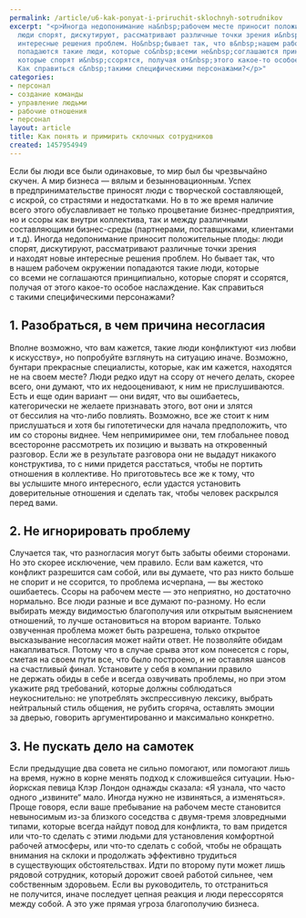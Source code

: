 ```yaml
---
permalink: /article/u6-kak-ponyat-i-priruchit-sklochnyh-sotrudnikov
excerpt: "<p>Иногда недопонимание на&nbsp;рабочем месте приносит положительные плоды:
  люди спорят, дискутируют, рассматривают различные точки зрения и&nbsp;находят новые
  интересные решения проблем. Но&nbsp;бывает так, что в&nbsp;нашем рабочем окружении
  попадаются такие люди, которые со&nbsp;всеми не&nbsp;соглашаются принципиально,
  которые спорят и&nbsp;ссорятся, получая от&nbsp;этого какое-то особое наслаждение.
  Как справиться с&nbsp;такими специфическими персонажами?</p>"
categories:
- персонал
- создание команды
- управление людьми
- рабочие отношения
- персонал
layout: article
title: Как понять и примирить склочных сотрудников
created: 1457954949
---
```

<p>Если&nbsp;бы люди все были одинаковые, то&nbsp;мир был&nbsp;бы чрезвычайно скучен. А&nbsp;мир бизнеса&nbsp;— вялым и&nbsp;безынновационным. Успех в&nbsp;предпринимательстве приносят люди с&nbsp;творческой составляющей, с&nbsp;искрой, со&nbsp;страстями и&nbsp;недостатками. Но&nbsp;в&nbsp;то&nbsp;же время наличие всего этого обуславливает не&nbsp;только процветание бизнес-предприятия, но&nbsp;и&nbsp;ссоры как внутри коллектива, так и&nbsp;между различными составляющими бизнес-среды (партнерами, поставщиками, клиентами и&nbsp;т.д). Иногда недопонимание приносит положительные плоды: люди спорят, дискутируют, рассматривают различные точки зрения и&nbsp;находят новые интересные решения проблем. Но&nbsp;бывает так, что в&nbsp;нашем рабочем окружении попадаются такие люди, которые со&nbsp;всеми не&nbsp;соглашаются принципиально, которые спорят и&nbsp;ссорятся, получая от&nbsp;этого какое-то особое наслаждение. Как справиться с&nbsp;такими специфическими персонажами?</p>
<h2>1. Разобраться, в&nbsp;чем причина несогласия</h2>
<p>Вполне возможно, что вам кажется, такие люди конфликтуют «из&nbsp;любви к&nbsp;искусству», но&nbsp;попробуйте взглянуть на&nbsp;ситуацию иначе. Возможно, бунтари прекрасные специалисты, которые, как им&nbsp;кажется, находятся не&nbsp;на&nbsp;своем месте? Люди редко идут на&nbsp;ссору от&nbsp;нечего делать, скорее всего, они думают, что их&nbsp;недооценивают, к&nbsp;ним не&nbsp;прислушиваются. Есть и&nbsp;еще один вариант&nbsp;— они видят, что вы&nbsp;ошибаетесь, категорически не&nbsp;желаете признавать этого, вот они и&nbsp;злятся от&nbsp;бессилия на&nbsp;что-либо повлиять. Возможно, все&nbsp;же стоит к&nbsp;ним прислушаться и&nbsp;хотя&nbsp;бы гипотетически для начала предположить, что им&nbsp;со&nbsp;стороны виднее. Чем непримиримее они, тем глобальнее повод всесторонне рассмотреть их&nbsp;позицию и&nbsp;вызвать на&nbsp;откровенный разговор. Если&nbsp;же в&nbsp;результате разговора они не&nbsp;выдадут никакого конструктива, то&nbsp;с&nbsp;ними придется расстаться, чтобы не&nbsp;портить отношения в&nbsp;коллективе. Но&nbsp;приготовьтесь все&nbsp;же к&nbsp;тому, что вы&nbsp;услышите много интересного, если удастся установить доверительные отношения и&nbsp;сделать так, чтобы человек раскрылся перед вами.</p>
<h2>2. Не&nbsp;игнорировать проблему</h2>
<p>Случается так, что разногласия могут быть забыты обеими сторонами. Но&nbsp;это скорее исключение, чем правило. Если вам кажется, что конфликт разрешится сам собой, или вы&nbsp;думаете, что раз никто больше не&nbsp;спорит и&nbsp;не&nbsp;ссорится, то&nbsp;проблема исчерпана,&nbsp;— вы&nbsp;жестоко ошибаетесь. Ссоры на&nbsp;рабочем месте&nbsp;— это неприятно, но&nbsp;достаточно нормально. Все люди разные и&nbsp;все думают по-разному. Но&nbsp;если выбирать между видимостью благополучия или открытым выяснением отношений, то&nbsp;лучше остановиться на&nbsp;втором варианте. Только озвученная проблема может быть разрешена, только открытое высказывание несогласия может найти ответ. Не&nbsp;позволяйте обидам накапливаться. Потому что в&nbsp;случае срыва этот ком понесется с&nbsp;горы, сметая на&nbsp;своем пути все, что было построено, и&nbsp;не&nbsp;оставляя шансов на&nbsp;счастливый финал. Установите у&nbsp;себя в&nbsp;компании правило не&nbsp;держать обиды в&nbsp;себе и&nbsp;всегда озвучивать проблемы, но&nbsp;при этом укажите ряд требований, которые должны соблюдаться неукоснительно: не&nbsp;употреблять экспрессивную лексику, выбрать нейтральный стиль общения, не&nbsp;рубить сгоряча, оставлять эмоции за&nbsp;дверью, говорить аргументированно и&nbsp;максимально конкретно. </p>
<h2>3. Не&nbsp;пускать дело на&nbsp;самотек</h2>
<p>Если предыдущие два совета не&nbsp;сильно помогают, или помогают лишь на&nbsp;время, нужно в&nbsp;корне менять подход к&nbsp;сложившейся ситуации. Нью-йоркская певица Клэр Лондон однажды сказала: «Я&nbsp;узнала, что часто одного „извините“ мало. Иногда нужно не&nbsp;извиняться, а&nbsp;изменяться». Проще говоря, если ваше пребывание на&nbsp;рабочем месте становится невыносимым из-за близкого соседства с&nbsp;двумя-тремя зловредными типами, которые всегда найдут повод для конфликта, то&nbsp;вам придется или что-то сделать с&nbsp;этими людьми для установления комфортной рабочей атмосферы, или что-то сделать с&nbsp;собой, чтобы не&nbsp;обращать внимания на&nbsp;склоки и&nbsp;продолжать эффективно трудиться в&nbsp;существующих обстоятельствах. Идти по&nbsp;второму пути может лишь рядовой сотрудник, который дорожит своей работой сильнее, чем собственным здоровьем. Если вы&nbsp;руководитель, то&nbsp;отстраниться не&nbsp;получится, иначе последует цепная реакция и&nbsp;люди перессорятся между собой. А&nbsp;это уже прямая угроза благополучию бизнеса. </p>
